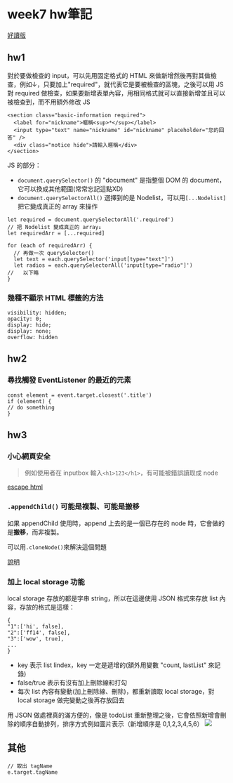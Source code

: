 # week7 hw筆記

[好讀版](https://hackmd.io/@ouR5x-oVSMy4d8R5uFsKNg/H1vLu9IKO)

## hw1

對於要做檢查的 input，可以先用固定格式的 HTML 來做新增然後再對其做檢查，例如↓，只要加上"required"，就代表它是要被檢查的區塊，之後可以用 JS 對 required 做檢查，如果要新增表單內容，用相同格式就可以直接新增並且可以被檢查到，而不用額外修改 JS
```htmlembedded=
<section class="basic-information required">
  <label for="nickname">暱稱<sup>*</sup></label>
  <input type="text" name="nickname" id="nickname" placeholder="您的回答" />
  <div class="notice hide">請輸入暱稱</div>
</section>
```

JS 的部分：
* `document.querySelector()` 的 "document" 是指整個 DOM 的 document，它可以換成其他範圍(常常忘記這點XD)
* `document.querySelectorAll()` 選擇到的是 Nodelist，可以用`[...Nodelist]` 把它變成真正的 array 來操作
```javascript=
let required = document.querySelectorAll('.required')
// 把 Nodelist 變成真正的 array↓
let requiredArr = [...required]

for (each of requiredArr) {
  // 再做一次 querySelector()
  let text = each.querySelector('input[type="text"]')
  let radios = each.querySelectorAll('input[type="radio"]')
//   以下略
}
```
### 幾種不顯示 HTML 標籤的方法

```css=
visibility: hidden;
opacity: 0;
display: hide;
display: none;
overflow: hidden
```

## hw2

### 尋找觸發 EventListener 的最近的元素

```javascript=
const element = event.target.closest('.title')
if (element) {
// do something
}
```

## hw3

### 小心網頁安全
> 例如使用者在 inputbox 輸入`<h1>123</h1>`，有可能被錯誤讀取成 node

[escape html](https://stackoverflow.com/questions/6234773/can-i-escape-html-special-chars-in-javascript)

### `.appendChild()` 可能是複製、可能是搬移

如果 appendChild 使用時，append 上去的是一個已存在的 node 時，它會做的是**搬移**，而非複製。

可以用`.cloneNode()`來解決這個問題

[說明](https://pjchender.blogspot.com/2017/06/js-node-element-appenchild-disappear.html)

### 加上 local storage 功能

local storage 存放的都是字串 string，所以在這邊使用 JSON 格式來存放 list 內容，存放的格式是這樣：
```json=
{
"1":['hi', false],
"2":['ff14', false],
"3":['wow', true],
...
}
```
* key 表示 list lindex，key 一定是遞增的(額外用變數 "count, lastList" 來記錄)
* false/true 表示有沒有加上刪除線和打勾
* 每次 list 內容有變動(加上刪除線、刪除)，都重新讀取 local storage，對 local storage 做完變動之後再存放回去

用 JSON 做處裡真的滿方便的，像是 todoList 重新整理之後，它會依照新增會刪除的順序自動排列，排序方式例如圖片表示（新增順序是 0,1,2,3,4,5,6）
![](https://i.imgur.com/eJpvjSP.png)

## 其他
```javascript=
// 取出 tagName
e.target.tagName
```